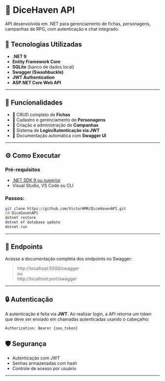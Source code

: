 # 🎲 DiceHaven API

API desenvolvida em .NET para gerenciamento de fichas, personagens, campanhas de RPG, com autenticação e chat integrado.

## 🧰 Tecnologias Utilizadas

- **.NET 9**
- **Entity Framework Core**
- **SQLite** (banco de dados local)
- **Swagger (Swashbuckle)**
- **JWT Authentication**
- **ASP.NET Core Web API**

---

## 🚀 Funcionalidades

- 📘 CRUD completo de **Fichas**
- 🧙 Cadastro e gerenciamento de **Personagens**
- 🏰 Criação e administração de **Campanhas**
- 🔐 Sistema de **Login/Autenticação via JWT**
- 📄 Documentação automática com **Swagger UI**

---

## ⚙️ Como Executar

### Pré-requisitos

- [.NET SDK 9 ou superior](https://dotnet.microsoft.com/download)
- Visual Studio, VS Code ou CLI

### Passos:

```bash
git clone https://github.com/VictorHMR/DiceHavenAPI.git
cd DiceGavenAPI
dotnet restore
dotnet ef database update
dotnet run
```

---

## 📑 Endpoints

Acesse a documentação completa dos endpoints no Swagger:

> http://localhost:5000/swagger  
> ou  
> http://localhost:port/swagger

---

## 🔒 Autenticação

A autenticação é feita via **JWT**. Ao realizar login, a API retorna um token que deve ser enviado em chamadas autenticadas usando o cabeçalho:

```http
Authorization: Bearer {seu_token}
```

## 🛡️ Segurança

- Autenticação com JWT
- Senhas armazenadas com hash
- Controle de acesso por usuário

---

